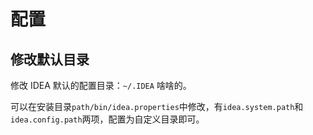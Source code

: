 # 配置

## 修改默认目录

修改 IDEA 默认的配置目录：`~/.IDEA` 啥啥的。

可以在安装目录`path/bin/idea.properties`中修改，有`idea.system.path`和`idea.config.path`两项，配置为自定义目录即可。
